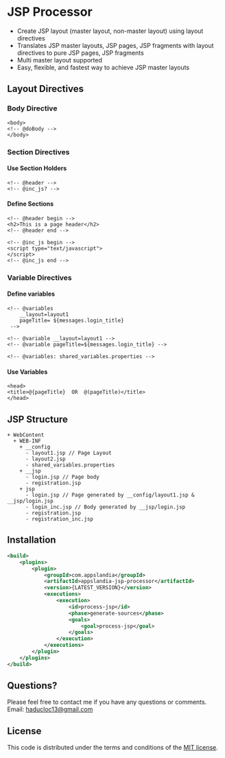 # JSP Processor

 - Create JSP layout (master layout, non-master layout) using layout directives
 - Translates JSP master layouts, JSP pages, JSP fragments with layout directives to pure JSP pages, JSP fragments
 - Multi master layout supported
 - Easy, flexible, and fastest way to achieve JSP master layouts 
 
## Layout Directives

### Body Directive 
```
<body>
<!-- @doBody -->
</body>
```
### Section Directives
#### Use Section Holders
```
<!-- @header -->
<!-- @inc_js? -->
```
#### Define Sections
```
<!-- @header begin -->
<h2>This is a page header</h2>
<!-- @header end -->
```
```
<!-- @inc_js begin -->
<script type="text/javascript">
</script>
<!-- @inc_js end -->
```

### Variable Directives
#### Define variables
```
<!-- @variables
    __layout=layout1
    pageTitle= ${messages.login_title}
 -->
```
```
<!-- @variable __layout=layout1 -->
<!-- @variable pageTitle=${messages.login_title} -->
```
```
<!-- @variables: shared_variables.properties -->
```
#### Use Variables
```
<head>
<title>@{pageTitle}  OR  @(pageTitle)</title>
</head>
```

## JSP Structure
```
+ WebContent
  + WEB-INF
    + __config
      - layout1.jsp // Page Layout
      - layout2.jsp
      - shared_variables.properties
    + __jsp
      - login.jsp // Page body
      - registration.jsp
    + jsp
      - login.jsp // Page generated by __config/layout1.jsp & __jsp/login.jsp
      - login_inc.jsp // Body generated by __jsp/login.jsp
      - registration.jsp
      - registration_inc.jsp
```
## Installation

```XML
<build>
	<plugins>
		<plugin>
			<groupId>com.appslandia</groupId>
			<artifactId>appslandia-jsp-processor</artifactId>
			<version>{LATEST_VERSION}</version>
			<executions>
				<execution>
					<id>process-jsp</id>
					<phase>generate-sources</phase>
					<goals>
						<goal>process-jsp</goal>
					</goals>
				</execution>
			</executions>
		</plugin>
	</plugins>
</build>
```

## Questions?
Please feel free to contact me if you have any questions or comments.
Email: haducloc13@gmail.com

## License
This code is distributed under the terms and conditions of the [MIT license](LICENSE).